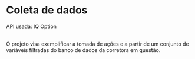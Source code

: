 # Coleta de dados

API usada: IQ Option <br><br>

O projeto visa exemplificar a tomada de ações e a partir de um conjunto de variáveis filtradas do banco de dados da corretora em questão.
